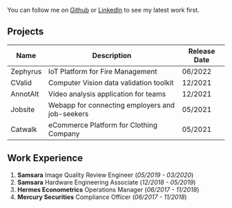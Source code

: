 You can follow me on [Github](https://github.com/CurtisDeCastro) or [LinkedIn](https://linkedin.com/in/curtis415) to see my latest work first.

## Projects

| Name | Description | Release Date |
| --- | --- | --- |
| Zephyrus | IoT Platform for Fire Management | 06/2022 |
| CValid | Computer Vision data validation toolkit | 12/2021 |
| AnnotAIt | Video analysis application for teams | 12/2021 |
| Jobsite | Webapp for connecting employers and job-seekers | 05/2021 |
| Catwalk | eCommerce Platform for Clothing Company | 05/2021 |

## Work Experience
1. **Samsara** Image Quality Review Engineer (_05/2019 - 03/2020_)
2. **Samsara** Hardware Engineering Associate (_12/2018 - 05/2019_)
3. **Hermes Econometrics** Operations Manager (_06/2017 - 11/2018_)
4. **Mercury Securities** Compliance Officer (_06/2017 - 11/2018_)

<!-- [Link](url) and ![Image](src) -->
